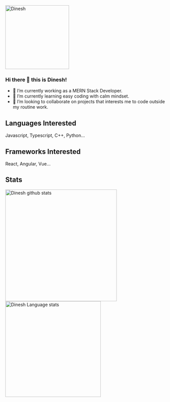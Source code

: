 <img src="https://user-images.githubusercontent.com/43106572/93477271-73780c00-f918-11ea-9861-06e86049c11a.gif" alt="Dinesh" width="200"/>

### Hi there 👋 this is Dinesh!

- 🔭 I’m currently working as a MERN Stack Developer.
- 🌱 I’m currently learning easy coding with calm mindset.
- 👯 I’m looking to collaborate on projects that interests me to code outside my routine work.

## Languages Interested

Javascript, Typescript, C++, Python...

## Frameworks Interested 

React, Angular, Vue...

## Stats

<img align="left" width="350" src="https://github-readme-stats.vercel.app/api?username=DineshTdd&layout=compact&show_icons=true&theme=algolia" alt="Dinesh github stats"/>
<img align="left" width="300" src="https://github-readme-stats.vercel.app/api/top-langs/?username=DineshTdd&layout=compact&show_icons=true&theme=algolia" alt="Dinesh Language stats"/>
